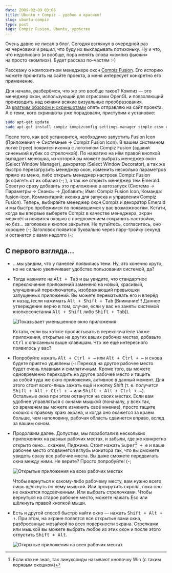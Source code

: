 ```yaml
---
date: 2009-02-09 03:03
title: Ubuntu + Compiz — удобно и красиво!
slug: ubuntu-compiz
type: post
tags: Compiz Fusion, Ubuntu, удобство
---
```


Очень давно не писал в блог. Сегодня взглянул в очередной раз на черновики и решил, что буду их выкладывать потихоньку. Ну и что, что недописано (и вообще, пора менять слова «компиз фьюжн» на просто «компиз»). Будет рассказ по-частям :-)

Расскажу о композитном менеджере окон [Compiz Fusion][]. Его историю можете прочитать на сайте проекта, а меня интересует конкретно его применение.

<!--more--> 

Для начала, разберёмся, что же это вообще такое? Компиз — это менеджер окон, использующий для отрисовки OpenGL и повзоляющий производить над окнами всякие визуальные преобразования. За [кратким обзором и скриншотами][Wiki] опять отправляю на сайт проекта. А с теми, кого скриншоты уже порадовали, приступим к установке:

``` bash
sudo apt-get update
sudo apt-get install compiz compizconfig-settings-manager simple-ccsm emerald fusion-icon
```

После того, как всё установится, необходимо запустить Fusion Icon (Приложения → Системные → Compiz Fusion Icon). В вашем системном лотке (трее) появится иконка с логотипом Compiz Fusion (эдакий синенький кубик со стрелочкой). По нажатию на нём правой кнопкой выпадает менюшка, из которой вы можете выбрать менеджер окон (Select Window Manager), декоратор (Select Window Decorator), а так же быстро перезагрузить менеджер окон, изменить несколько параметров прямо из меню, либо открыть менеджер настроек Compiz Fusion (и офигеть от их обилия (-; ), а так же открыть менеджер тем Emerald. Советую сразу добавить это приложение в автозапуск (Система → Параметры → Сеансы → Добавить; Имя: Compiz Fusion Icon, Команда: fusion-icon, Комментарий: иконка для запуска и управления Compiz Fusion). Теперь, выбирайте менеджер окон Compiz и декоратор Emerald и мы быстро пробежимся по появившимся у вас возможностям. Кстати, когда вы впервые выберете Compiz в качестве менеджера, экран меркнёт и появится окошко с предложением сохранить настройки, но без... заголовка и кнопок закрытия. Не пугайтесь, согласитесь, оно хорошее (-; Заголовок появится буквально через пару-тройку секунд и останется с вами надолго (-;

## С первого взгляда...

* ...мы увидим, что у панелей появились тени. Ну, это конечно круто, но не сильно увеличивает удобство пользования системой, да?
  
*   Тогда нажмите на <kbd><kbd>Alt</kbd> + <kbd>Tab</kbd></kbd> и вы увидите, что стандартное переключение приложений заменено на новый, красивый, улучшенный переключатель, изображающий превьюшки запущенных приложений. Вы можете перематывать его и вперёд и назад (если нажимать <kbd><kbd>Alt</kbd> + <kbd>Shift</kbd> + <kbd>Tab</kbd></kbd> [Внимание!!! Данное утверждение верно в том, случае, если у вас не заняты системой кнопкосочетания <kbd><kbd>Alt</kbd> + <kbd>Shift</kbd></kbd> либо <kbd><kbd>Shift</kbd> + <kbd>Tab</kbd></kbd>]).
  
    ![Показывает уменьшенное окно приложения](application-switcher-300x135.png "Переключатель приложений показывает уменьшенные окна приложений")
  
    Кстати, если вы хотите пролистывать в переключателе также приложения, открытые на других ваших рабочих местах, добавьте <kbd><kbd>Ctrl</kbd></kbd> к описанным выше клавишам. Что же ещё интересного появилось у вас?
  
* Попробуйте нажать <kbd><kbd>Alt</kbd> + <kbd>Ctrl</kbd> + <kbd>→</kbd></kbd> или <kbd><kbd>Alt</kbd> + <kbd>Ctrl</kbd> + <kbd>←</kbd></kbd> и снова будете приятно удивлены (-: Переход на другое рабочее место будет очень плавным и симпатичным. Кроме того, вы можете одновременно переходить на другое рабочее место и тащить за собой туда же окно приложения, активное в данный момент. Для этого стоит всего-лишь зажать ещё и кнопку Shift (т.&nbsp;е. получится <kbd><kbd>Shift</kbd> + <kbd>Alt</kbd> + <kbd>Ctrl</kbd> + <kbd>→</kbd></kbd> или <kbd><kbd>Shift</kbd> + <kbd>Alt</kbd> + <kbd>Ctrl</kbd> + <kbd>←</kbd></kbd>). Остальные окна при этом останутся на своих местах. Если вам удобнее управляться с окнами мышкой (поначалу, у всех так, со временем вы можете изменить своё мнение), просто тащите окошко к правому краю экрана, и когда оно окажется за краем больше, чем наполовину, рабочая область сдвинется вправо, вслед за вашим окном.
  
*   Продолжим далее. Допустим, мы поработали в нескольких приложениях на разных рабочих местах, и забыли, где же конкретно открыто окно... скажем, Пиджина. Стоит нажать <kbd><kbd>Super[^1]</kbd> + <kbd>e</kbd></kbd> и ваше рабочее место отодвинется вглубь монитора так, что вы сможете увидеть сразу все рабочие места. Вы даже сможете передвигать окна между ними. Не верите? Просто попробуйте! (-;

    ![Открытые приложения на всех рабочих местах](expo-300x187.png "Экспозиция отображает открытые приложения на всех рабочих местах")

    Чтобы вернуться к какому-либо рабочему месту, вам нужно всего лишь щёлкнуть по нему мышкой. Или прокрутить скролл, пока оно не окажется подсвеченным. Или выбрать стрелочками. Чтобы вернуться на старое рабочее место, можете нажать Esc или щёлкнуть правой кнопкой мыши.
  
*   Есть и другой способ быстро найти окно — нажать <kbd><kbd>Shift</kbd> + <kbd>Alt</kbd> + <kbd>↑</kbd></kbd>. При этом, на экране появятся все открытые вами окна, разбросанные мозайкой по всех поверхности экрана. Стрелками или мышкой вы можете выбрать любое из этих окон и после этого отпустить <kbd><kbd>Shift</kbd> + <kbd>Alt</kbd></kbd>.
  
    ![Открытые приложения на всех рабочих местах](scale-300x187.png "Окна всех запущенных приложений")


[^1]: Если кто не знал, так линуксоиды называют кнопочку Win (с таким корявым окошком)

[Compiz Fusion]: http://compiz-fusion.org/ "Compiz Fusion"
[Wiki]: http://wiki.compiz-fusion.org/ "Compiz Fusion Wiki"
